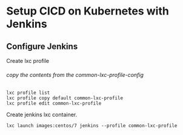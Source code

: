 # Setup CICD on Kubernetes with Jenkins

## Configure Jenkins

Create lxc profile

###### copy the contents from the common-lxc-profile-config
```
lxc profile list
lxc profile copy default common-lxc-profile
lxc profile edit common-lxc-profile
```
Create jenkins lxc container.

```
lxc launch images:centos/7 jenkins --profile common-lxc-profile
```

